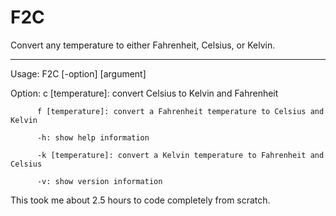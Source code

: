# F2C
Convert any temperature to either Fahrenheit, Celsius, or Kelvin.
________________________________________________________________
Usage:    F2C [-option] [argument]

Option:   c [temperature]: convert Celsius to Kelvin and Fahrenheit

          f [temperature]: convert a Fahrenheit temperature to Celsius and Kelvin
          
          -h: show help information
          
          -k [temperature]: convert a Kelvin temperature to Fahrenheit and Celsius
          
          -v: show version information
          

This took me about 2.5 hours to code completely from scratch.
